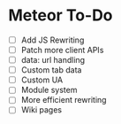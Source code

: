 # Meteor To-Do

- [ ] Add JS Rewriting
- [ ] Patch more client APIs
- [ ] data: url handling
- [ ] Custom tab data
- [ ] Custom UA
- [ ] Module system
- [ ] More efficient rewriting
- [ ] Wiki pages